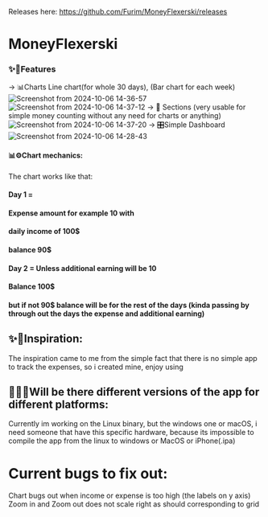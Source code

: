 
Releases here:
https://github.com/Furim/MoneyFlexerski/releases
# MoneyFlexerski
### ✨🤩Features 
-> 📊Charts Line chart(for whole 30 days), (Bar chart for each week)
![Screenshot from 2024-10-06 14-36-57](https://github.com/user-attachments/assets/eb641f7e-fb2b-4af3-957f-0dfae2d6762b)
![Screenshot from 2024-10-06 14-37-12](https://github.com/user-attachments/assets/2bdb8e37-6e03-4f15-bf0a-9d385cf9867a)
-> 📂 Sections (very usable for simple money counting without any need for charts or anything)
![Screenshot from 2024-10-06 14-37-20](https://github.com/user-attachments/assets/cd50ea91-cc6e-4c09-9c23-191c8455cc68)
-> 🎛️Simple Dashboard 
![Screenshot from 2024-10-06 14-28-43](https://github.com/user-attachments/assets/a9a40c02-ac00-433e-af87-dbd94c1a1812)

#### 📊⚙️Chart mechanics:
The chart works like that:
####  Day 1 = 
####  Expense amount for example 10 with 
####  daily income of 100$ 
####  balance 90$
####  Day 2 = Unless additional earning will be 10
####  Balance 100$

#### but if not 90$ balance will be for the rest of the days (kinda passing by through out the days the expense and additional earning)

## ✨🤔Inspiration:
The inspiration came to me from the simple fact that there is no simple app to track the expenses, so i created mine, enjoy using

## 🤔🤔🤔Will be there different versions of the app for different platforms:

Currently im working on the Linux binary, but the windows one or macOS, i need someone that have this specific hardware, because its impossible to compile the app from the linux to windows or MacOS or iPhone(.ipa)

# Current bugs to fix out:

Chart bugs out when income or expense is too high (the labels on y axis)
Zoom in and Zoom out does not scale right as should corresponding to grid
